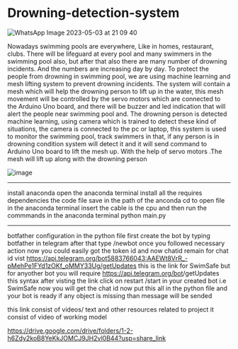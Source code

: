 # Drowning-detection-system




![WhatsApp Image 2023-05-03 at 21 09 40](https://user-images.githubusercontent.com/98980994/235967186-cec6c37e-e822-4320-80cc-fc56e627c4ee.jpg)



Nowadays swimming pools are everywhere, Like in homes, restaurant, clubs. There will be 
lifeguard at every pool and many swimmers in the swimming pool also, but after that also there are 
many number of drowning incidents. And the numbers are increasing day by day. To protect the 
people from drowning in swimming pool, we are using machine learning and mesh lifting system 
to prevent drowning incidents. The system will contain a mesh which will help the drowning person 
to lift up in the water, this mesh movement will be controlled by the servo motors which are 
connected to the Arduino Uno board, and there will be buzzer and led indication that will alert the 
people near swimming pool and. The drowning person is detected machine learning, using camera 
which is trained to detect these kind of situations, the camera is connected to the pc or laptop, this 
system is used to monitor the swimming pool, track swimmers in that, if any person is in drowning 
condition system will detect it and it will send command to Arduino Uno board to lift the mesh up. 
With the help of servo motors .The mesh will lift up along with the drowning person

![image](https://user-images.githubusercontent.com/98980994/235697505-48a225de-fb67-4de7-b15a-2d9a91b98efa.png)

-----------------------------------------------------------------------------------------------
install anaconda 
open the anaconda terminal 
install all the requires dependencies 
the code file save in the path of the anconda 
cd to open file in the anaconda terminal
insert the cable is the cpu and then run the commmands in the anaconda terminal 
python main.py

------------------------------------------------------------------------------------------------
botfather configuration in the python file first 
create the bot by typing botfather in telegram after that type /newbot
once you followed necessary action now you could easily got the token id and now chatid remain
for chat id vist https://api.telegram.org/bot5883766043:AAEWt8VrR_-pMehPe1FYd1zOKf_oMMY33Ug/getUpdates 
this is the link for SwimSafe but for anyother bot you will require 
https://api.telegram.org/bot<your-bot-token>/getUpdates this syntax
after visting the link click on restart 
/start in your created bot i.e SwimSafe
now you will get the chat id now put this all in the python file and your bot is ready if any object is 
missing than message will be sended


this link consist of videos/ text and other resources related to project 
it consist of video of working model

https://drive.google.com/drive/folders/1-2-h6Zdy2koB8YeKkJOMCJ9JH2vl0B44?usp=share_link
